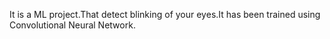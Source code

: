 It is a ML project.That detect blinking of your eyes.It has been trained using Convolutional Neural Network.

